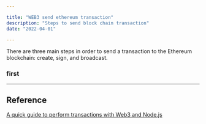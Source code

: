 ```yaml
---

title: "WEB3 send ethereum transaction"
description: "Steps to send block chain transaction"
date: "2022-04-01"

---
```


There are three main steps in order to send a transaction to the Ethereum blockchain: create, sign, and broadcast.

### first


---
## Reference
[A quick guide to perform transactions with Web3 and Node.js
]("https://betterprogramming.pub/how-to-send-ethereum-transactions-using-web3-d05e0c95f820")